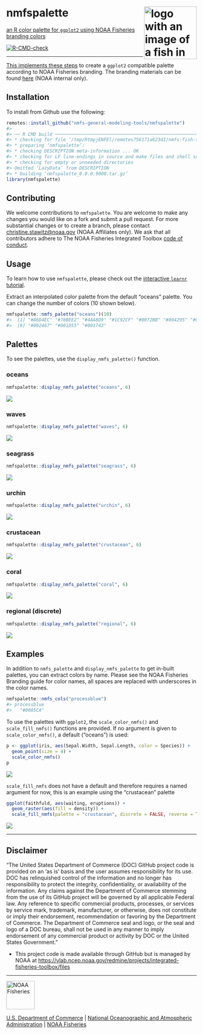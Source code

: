<!-- README.md is generated from README.Rmd. Please edit that file -->

# nmfspalette <a href={https:://nmfs-general-modeling-tools.github.io/nmfspalette}><img src="man/figures/logo.png" align="right" width=139 height=139 alt="logo with an image of a fish in multiple palette colors" />

an R color palette for `ggplot2` using NOAA Fisheries branding colors

![R-CMD-check](https://github.com/nmfs-general-modeling-tools/nmfspalette/workflows/R-CMD-check/badge.svg)

------------------------------------------------------------------------

This implements these
[steps](https://drsimonj.svbtle.com/creating-corporate-colour-palettes-for-ggplot2)
to create a `ggplot2` compatible palette according to NOAA Fisheries
branding. The branding materials can be found
[here](https://drive.google.com/drive/folders/1pcMRQHGdzX4NfsiDNTCYIBpRyP1-F57J)
(NOAA internal only).

## Installation

To install from Github use the following:

``` r
remotes::install_github("nmfs-general-modeling-tools/nmfspalette")
#> 
#> ── R CMD build ─────────────────────────────────────────────────────────────────
#> * checking for file ‘/tmp/RtmpjENFEl/remotes756171a623d1/nmfs-fish-tools-nmfspalette-467d858/DESCRIPTION’ ... OK
#> * preparing ‘nmfspalette’:
#> * checking DESCRIPTION meta-information ... OK
#> * checking for LF line-endings in source and make files and shell scripts
#> * checking for empty or unneeded directories
#> Omitted ‘LazyData’ from DESCRIPTION
#> * building ‘nmfspalette_0.0.0.9000.tar.gz’
library(nmfspalette)
```

## Contributing

We welcome contributions to `nmfspalette`. You are welcome to make any
changes you would like on a fork and submit a pull request. For more
substantial changes or to create a branch, please contact
<christine.stawitz@noaa.gov> (NOAA Affiliates only). We ask that all
contributors adhere to The NOAA Fisheries Integrated Toolbox [code of
conduct](https://github.com/nmfs-fish-tools/Resources/blob/master/CONTRIBUTING.md).

## Usage

To learn how to use `nmfspalette`, please check out the [interactive
`learnr` tutorial](https://connect.fisheries.noaa.gov/colors/).

Extract an interpolated color palette from the default “oceans” palette.
You can change the number of colors (10 shown below).

``` r
nmfspalette::nmfs_palette("oceans")(10)
#>  [1] "#A6D4EC" "#78BEE2" "#4AA8D9" "#1C92CF" "#0072BB" "#004295" "#002B7B"
#>  [8] "#002467" "#001D55" "#001743"
```

## Palettes

To see the palettes, use the `display_nmfs_palette()` function.

### oceans

``` r
nmfspalette::display_nmfs_palette("oceans", 6)
```

![](man/figures/displ_oceans-1.png)<!-- -->

### waves

``` r
nmfspalette::display_nmfs_palette("waves", 6)
```

![](man/figures/displ_waves-1.png)<!-- -->

### seagrass

``` r
nmfspalette::display_nmfs_palette("seagrass", 6)
```

![](man/figures/displ_seagrass-1.png)<!-- -->

### urchin

``` r
nmfspalette::display_nmfs_palette("urchin", 6)
```

![](man/figures/displ_urchin-1.png)<!-- -->

### crustacean

``` r
nmfspalette::display_nmfs_palette("crustacean", 6)
```

![](man/figures/displ_crustacean-1.png)<!-- -->

### coral

``` r
nmfspalette::display_nmfs_palette("coral", 6)
```

![](man/figures/displ_coral-1.png)<!-- -->

### regional (discrete)

``` r
nmfspalette::display_nmfs_palette("regional", 6)
```

![](man/figures/displ_regional_web-1.png)<!-- -->

## Examples

In addition to `nmfs_palette` and `display_nmfs_palette` to get in-built
palettes, you can extract colors by name. Please see the NOAA Fisheries
Branding guide for color names, all spaces are replaced with underscores
in the color names.

``` r
nmfspalette::nmfs_cols("processblue")
#> processblue 
#>   "#0085CA"
```

To use the palettes with `ggplot2`, the `scale_color_nmfs()` and
`scale_fill_nmfs()` functions are provided. If no argument is given to
`scale_color_nmfs()`, a default (“oceans”) is used:

``` r
p <- ggplot(iris, aes(Sepal.Width, Sepal.Length, color = Species)) +
  geom_point(size = 4) +
  scale_color_nmfs()
p
```

![](man/figures/default_plot-1.png)<!-- -->

`scale_fill_nmfs` does not have a default and therefore requires a named
argument for now, this is an example using the “crustacean” palette

``` r
ggplot(faithfuld, aes(waiting, eruptions)) +
  geom_raster(aes(fill = density)) +
  scale_fill_nmfs(palette = "crustacean", discrete = FALSE, reverse = TRUE)
```

![](man/figures/scale_fill_example-1.png)<!-- -->

------------------------------------------------------------------------

## Disclaimer

“The United States Department of Commerce (DOC) GitHub project code is
provided on an ‘as is’ basis and the user assumes responsibility for its
use. DOC has relinquished control of the information and no longer has
responsibility to protect the integrity, confidentiality, or
availability of the information. Any claims against the Department of
Commerce stemming from the use of its GitHub project will be governed by
all applicable Federal law. Any reference to specific commercial
products, processes, or services by service mark, trademark,
manufacturer, or otherwise, does not constitute or imply their
endorsement, recommendation or favoring by the Department of Commerce.
The Department of Commerce seal and logo, or the seal and logo of a DOC
bureau, shall not be used in any manner to imply endorsement of any
commercial product or activity by DOC or the United States Government.”

- This project code is made available through GitHub but is managed by
  NOAA at
  <https://vlab.ncep.noaa.gov/redmine/projects/integrated-fisheries-toolbox/files>

------------------------------------------------------------------------

<a href="https://www.fisheries.noaa.gov/"><img src="man/figures/noaa-fisheries-rgb-2line-horizontal-small.png" height=75 alt="NOAA Fisheries" />

[U.S. Department of Commerce](https://www.commerce.gov/) \| [National
Oceanographic and Atmospheric Administration](https://www.noaa.gov) \|
[NOAA Fisheries](https://www.fisheries.noaa.gov/)
